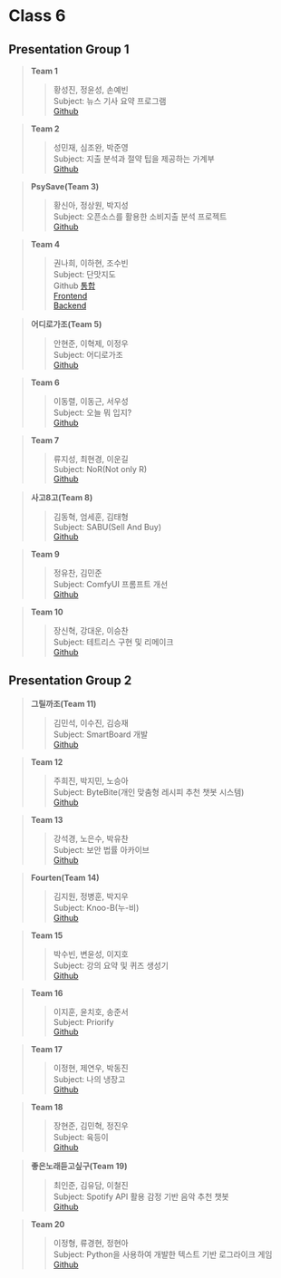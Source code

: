 # Class 6
## Presentation Group 1  
> **Team 1**  
>> 황성진, 정윤성, 손예빈<br>
>> Subject: 뉴스 기사 요약 프로그램<br>
>> [Github](https://github.com/OpenSource-Team1) <br>

> **Team 2**  
>> 성민재, 심조완, 박준영<br>
>> Subject: 지출 분석과 절약 팁을 제공하는 가계부<br>
>> [Github](https://github.com/OpenSourceDKU-FinanceOS) <br>

> **PsySave(Team 3)**  
>> 황신아, 정상원, 박지성<br>
>> Subject: 오픈소스를 활용한 소비지출 분석 프로젝트<br>
>> [Github](https://github.com/opensource-sw-project-OS) <br>

> **Team 4**  
>> 권나희, 이하현, 조수빈<br>
>> Subject: 단맛지도<br>
>> Github
[통합](https://github.com/naheekwon/teamproject1) <br>
[Frontend](https://github.com/naheekwon/teamproject1) <br>
[Backend](https://github.com/hahyunnii/DanMat-Map-backend2) <br>

> **어디로가조(Team 5)**  
>> 안현준, 이혁제, 이정우<br>
>> Subject: 어디로가조<br>
>> [Github](https://github.com/lijeongwu/DKUOpenSource-UnplannedTrip) <br>

> **Team 6**  
>> 이동렬, 이동근, 서우성<br>
>> Subject: 오늘 뭐 입지?<br>
>> [Github](https://github.com/dongryeol00/what-to-wear) <br>

> **Team 7**  
>> 류지성, 최현경, 이운길<br>
>> Subject: NoR(Not only R)<br>
>> [Github](https://github.com/Amemome/NoR) <br>

> **사고8고(Team 8)**  
>> 김동혁, 엄세훈, 김태형<br>
>> Subject: SABU(Sell And Buy)<br>
>> [Github](https://github.com/DKUOpenSource-SABU) <br>

> **Team 9**  
>> 정유찬, 김민준<br>
>> Subject: ComfyUI 프롬프트 개선<br>
>> [Github](https://github.com/mjkim1128/OpenSW-ComfyUI-.git) <br>

> **Team 10**  
>> 장신혁, 강대운, 이승찬<br>
>> Subject: 테트리스 구현 및 리메이크<br>
>> [Github](https://github.com/kangdaeun1022/opensource10-tetris-remake) <br>

## Presentation Group 2  
> **그릴까조(Team 11)**  
>> 김민석, 이수진, 김승재<br>
>> Subject: SmartBoard 개발<br>
>> [Github](https://github.com/sujin0530/smart-board) <br>

> **Team 12**  
>> 주희진, 박지민, 노승아<br>
>> Subject: ByteBite(개인 맞춤형 레시피 추천 챗봇 시스템)<br>
>> [Github](https://github.com/zhrldnpftl/DKU-OpenSource-Team12) <br>

> **Team 13**  
>> 강석경, 노은수, 박유찬<br>
>> Subject: 보안 법률 아카이브<br>
>> [Github](https://github.com/kang-seok-kyung/security-law-archive) <br>

> **Fourten(Team 14)**  
>> 김지원, 정병훈, 박지우<br>
>> Subject: Knoo-B(누-비)<br>
>> [Github](https://github.com/jiwoo1105/DKU_Opensource_knoo-B) <br>

> **Team 15**  
>> 박수빈, 변윤성, 이지호<br>
>> Subject: 강의 요약 및 퀴즈 생성기<br>
>> [Github](https://github.com/iamdbstjd/OS_15) <br>

> **Team 16**  
>> 이지훈, 윤치호, 송준서<br>
>> Subject: Priorify<br>
>> [Github](https://github.com/JunSeo99) <br>

> **Team 17**  
>> 이정현, 제연우, 박동진<br>
>> Subject: 나의 냉장고<br>
>> [Github](https://github.com/JeongHyeon01/My_Refrigerator) <br>

> **Team 18**  
>> 장현준, 김민혁, 정진우<br>
>> Subject: 육등이<br>
>> [Github](https://github.com/JINW1002/opensource_project) <br>

> **좋은노래듣고싶구(Team 19)**  
>> 최인준, 김유담, 이철진<br>
>> Subject: Spotify API 활용 감정 기반 음악 추천 챗봇<br>
>> [Github](https://github.com/cosmosweet/chore1) <br>

> **Team 20**  
>> 이정형, 류경현, 정현아<br>
>> Subject: Python을 사용하여 개발한 텍스트 기반 로그라이크 게임<br>
>> [Github](https://github.com/32221490/opsw20) <br>
